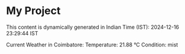 # My Project

This content is dynamically generated in Indian Time (IST): 2024-12-16 23:29:44 IST


Current Weather in Coimbatore:
Temperature: 21.88 °C
Condition: mist

